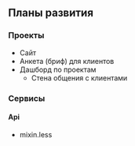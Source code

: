 ## Планы развития

### Проекты
- Сайт
- Анкета (бриф) для клиентов
- Дашборд по проектам
  - Стена общения с клиентами

### Сервисы
#### Api
- mixin.less
